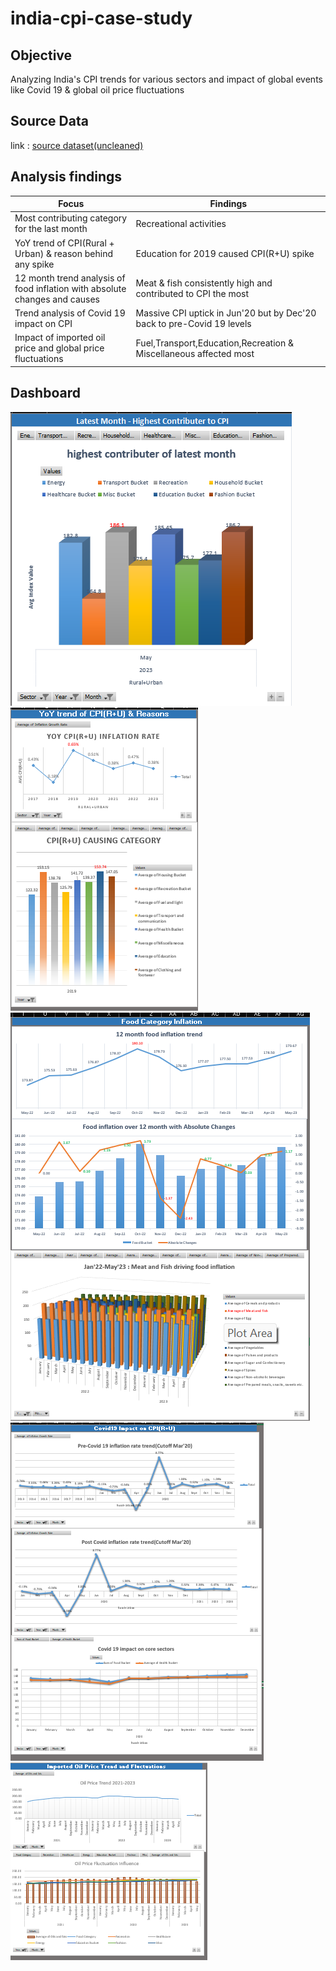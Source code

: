 # india-cpi-case-study

## Objective
Analyzing India's CPI trends for various sectors and impact of global events like Covid 19 & global oil price fluctuations

## Source Data
link : [source dataset(uncleaned)](https://github.com/anuragnayak20/india-cpi-case-study/blob/main/All_India_Index_Upto_April23%20(1).csv)

## Analysis findings

| Focus | Findings | 
|-------|------------|
| Most contributing category for the last month | Recreational activities |
| YoY trend of CPI(Rural + Urban) & reason behind any spike | Education for 2019 caused CPI(R+U) spike |
| 12 month trend analysis of food inflation with absolute changes and causes | Meat & fish consistently high and contributed to CPI the most|
| Trend analysis of Covid 19 impact on CPI | Massive CPI uptick in Jun'20 but by Dec'20 back to pre-Covid 19 levels |
| Impact of imported oil price and global price fluctuations | Fuel,Transport,Education,Recreation & Miscellaneous affected most |

## Dashboard
![ Most contributing category for the last month](image.png)
![YoY trend of CPI(Rural + Urban) & reason behind any spike](image-1.png)
![12 month trend analysis of food inflation with absolute changes and causes](image-2.png)
![Trend analysis of Covid 19 impact on CPI](image-3.png)
![Impact of imported oil price and global price fluctuations](image-4.png)


